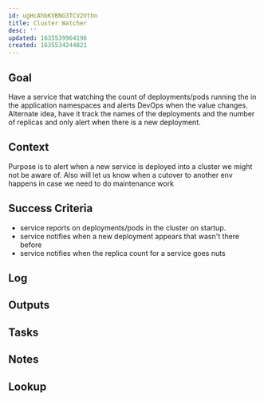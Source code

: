 ```yaml
---
id: ugHcAhbKVBNG3TCV2Vthn
title: Cluster Watcher
desc: ''
updated: 1635539964196
created: 1635534244821
---
```


## Goal
Have a service that watching the count of deployments/pods running the in the application namespaces and alerts DevOps when the value changes.
Alternate idea, have it track the names of the deployments and the number of replicas and only alert when there is a new deployment.
<!-- What are you trying to accomplish -->

## Context
<!-- Background information -->
Purpose is to alert when a new service is deployed into a cluster we might not be aware of. Also will let us know when a cutover to another env happens in case we need to do maintenance work

## Success Criteria
<!-- milestones for this project -->
- service reports on deployments/pods in the cluster on startup.
- service notifies when a new deployment appears that wasn't there before
- service notifies when the replica count for a service goes nuts

## Log
<!-- For longer projects, keep a rough log of major events-->

## Outputs
<!-- any outputs that were generated from this project. eg. slides, videos, etc-->

<!-- Everything below this line is work needed to achieve the stated goal-->

## Tasks
<!-- use this space to track current tasks. alternatively, you can also link to your daily journal note -->

## Notes
<!-- use this space for arbitrary notes -->

## Lookup
<!-- relevant prior work or resources -->
